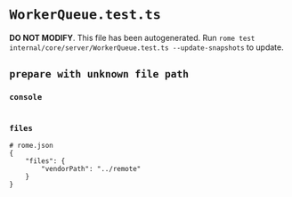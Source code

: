 # `WorkerQueue.test.ts`

**DO NOT MODIFY**. This file has been autogenerated. Run `rome test internal/core/server/WorkerQueue.test.ts --update-snapshots` to update.

## `prepare with unknown file path`

### `console`

```

```

### `files`

```
# rome.json
{
	"files": {
		"vendorPath": "../remote"
	}
}


```
